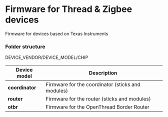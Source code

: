# Firmware for Thread & Zigbee devices

Firmware for devices based on Texas Instruments

### Folder structure

DEVICE_VENDOR/DEVICE_MODEL/CHIP

| Device model    | Description                                       |
|-----------------|---------------------------------------------------|
| **coordinator** | Firmware for the coordinator (sticks and modules) |
| **router**      | Firmware for the router (sticks and modules)      |
| **otbr**        | Firmware for the OpenThread Border Router         |